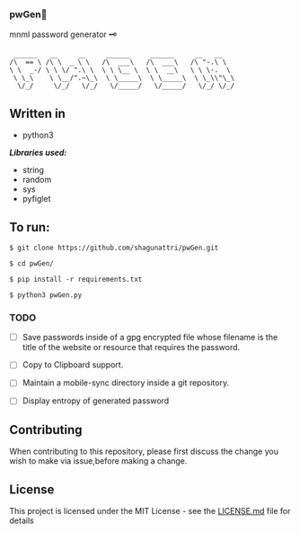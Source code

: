 ### pwGen🔐

mnml password generator 🗝

```console
 ______   __     __     ______     ______     __   __    
/\  == \ /\ \  _ \ \   /\  ___\   /\  ___\   /\ "-.\ \   
\ \  _-/ \ \ \/ ".\ \  \ \ \__ \  \ \  __\   \ \ \-.  \  
 \ \_\    \ \__/".~\_\  \ \_____\  \ \_____\  \ \_\\"\_\ 
  \/_/     \/_/   \/_/   \/_____/   \/_____/   \/_/ \/_/ 
```


## Written in
- python3



***Libraries used:***
- string
- random
- sys
- pyfiglet



## To run:
```console
$ git clone https://github.com/shagunattri/pwGen.git

$ cd pwGen/

$ pip install -r requirements.txt

$ python3 pwGen.py
```


### TODO
- [ ] Save passwords inside of a gpg encrypted file whose filename is the title of the website or resource that requires the password.
- [ ] Copy to Clipboard support.
- [ ] Maintain a mobile-sync directory inside a git repository.
- [ ] Display entropy of generated password


## Contributing

When contributing to this repository, please first discuss the change you wish to make via issue,before making a change.

## License

This project is licensed under the MIT License - see the [LICENSE.md](LICENSE) file for details